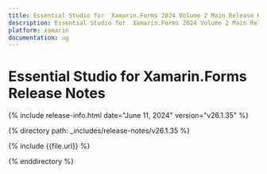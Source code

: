 ```yaml
---
title: Essential Studio for  Xamarin.Forms 2024 Volume 2 Main Release Release Notes  
description: Essential Studio for  Xamarin.Forms 2024 Volume 2 Main Release Release Notes  
platform: xamarin
documentation: ug
---
```


# Essential Studio for  Xamarin.Forms  Release Notes  

{% include release-info.html date="June 11, 2024"  version="v26.1.35" %} 

{% directory path: _includes/release-notes/v26.1.35 %}

{% include {{file.url}} %}

{% enddirectory %}